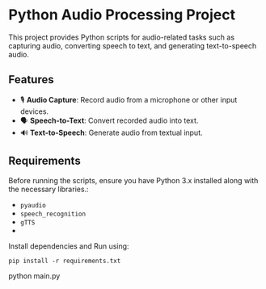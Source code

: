 # Python Audio Processing Project 

This project provides Python scripts for audio-related tasks such as capturing audio, converting speech to text, and generating text-to-speech audio.

## Features
- 🎙 **Audio Capture**: Record audio from a microphone or other input devices.
- 🗣 **Speech-to-Text**: Convert recorded audio into text.
- 🔊 **Text-to-Speech**: Generate audio from textual input.

## Requirements 
Before running the scripts, ensure you have Python 3.x installed along with the necessary libraries.:

- `pyaudio`
- `speech_recognition`
- `gTTS`
- 
Install dependencies and Run using:
```
pip install -r requirements.txt

```
python main.py




